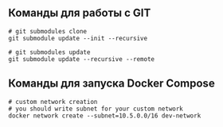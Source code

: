 ## Команды для работы с GIT

```shell
# git submodules clone
git submodule update --init --recursive
```

```shell
# git submodules update
git submodule update --recursive --remote
```

## Команды для запуска Docker Compose
```shell
# custom network creation
# you should write subnet for your custom network
docker network create --subnet=10.5.0.0/16 dev-network
```
